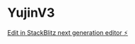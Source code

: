 # YujinV3

[Edit in StackBlitz next generation editor ⚡️](https://stackblitz.com/~/github.com/scoshields/YujinV3)